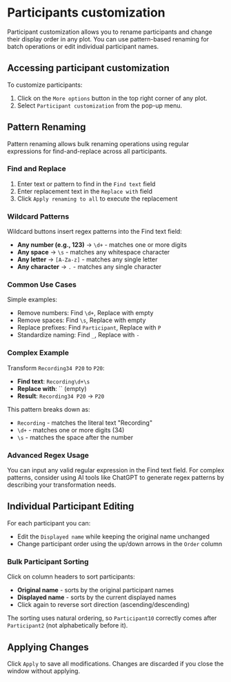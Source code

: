# Participants customization

Participant customization allows you to rename participants and change their display order in any plot. You can use pattern-based renaming for batch operations or edit individual participant names.

## Accessing participant customization
To customize participants:
1. Click on the `More options` button in the top right corner of any plot.
2. Select `Participant customization` from the pop-up menu.

## Pattern Renaming
Pattern renaming allows bulk renaming operations using regular expressions for find-and-replace across all participants.

### Find and Replace
1. Enter text or pattern to find in the `Find text` field
2. Enter replacement text in the `Replace with` field
3. Click `Apply renaming to all` to execute the replacement

### Wildcard Patterns
Wildcard buttons insert regex patterns into the Find text field:
- **Any number (e.g., 123)** → `\d+` - matches one or more digits
- **Any space** → `\s` - matches any whitespace character
- **Any letter** → `[A-Za-z]` - matches any single letter
- **Any character** → `.` - matches any single character

### Common Use Cases
Simple examples:
- Remove numbers: Find `\d+`, Replace with empty
- Remove spaces: Find `\s`, Replace with empty  
- Replace prefixes: Find `Participant`, Replace with `P`
- Standardize naming: Find `_`, Replace with `-`

### Complex Example
Transform `Recording34 P20` to `P20`:
- **Find text**: `Recording\d+\s` 
- **Replace with**: `` (empty)
- **Result**: `Recording34 P20` → `P20`

This pattern breaks down as:
- `Recording` - matches the literal text "Recording"
- `\d+` - matches one or more digits (34)
- `\s` - matches the space after the number

### Advanced Regex Usage
You can input any valid regular expression in the Find text field. For complex patterns, consider using AI tools like ChatGPT to generate regex patterns by describing your transformation needs.

## Individual Participant Editing
For each participant you can:
- Edit the `Displayed name` while keeping the original name unchanged
- Change participant order using the up/down arrows in the `Order` column

### Bulk Participant Sorting
Click on column headers to sort participants:
- **Original name** - sorts by the original participant names
- **Displayed name** - sorts by the current displayed names
- Click again to reverse sort direction (ascending/descending)

The sorting uses natural ordering, so `Participant10` correctly comes after `Participant2` (not alphabetically before it).

## Applying Changes
Click `Apply` to save all modifications. Changes are discarded if you close the window without applying.

<!-- Screenshot to be added --> 